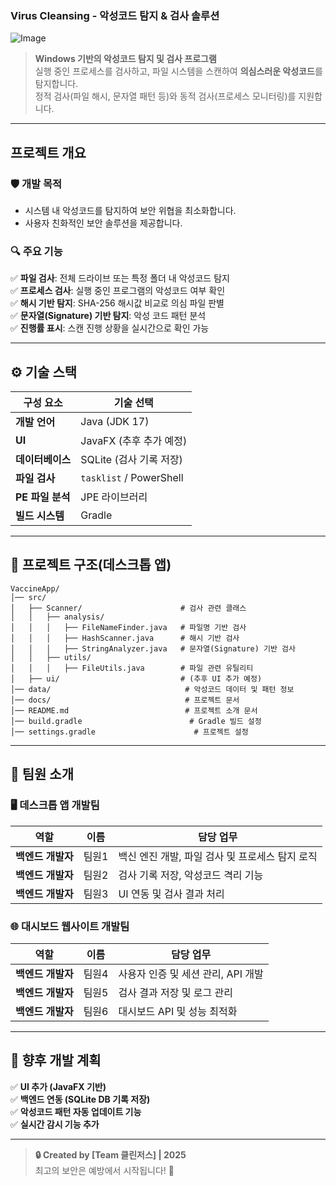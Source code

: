 ### **Virus Cleansing - 악성코드 탐지 & 검사 솔루션**  

![Image](https://github.com/user-attachments/assets/28b808ad-1721-4609-b702-9e8b969ac585)

> **Windows 기반의 악성코드 탐지 및 검사 프로그램**  
> 실행 중인 프로세스를 검사하고, 파일 시스템을 스캔하여 **의심스러운 악성코드**를 탐지합니다.  
> 정적 검사(파일 해시, 문자열 패턴 등)와 동적 검사(프로세스 모니터링)를 지원합니다.  

---

## **프로젝트 개요**  
### **🛡 개발 목적**  
- 시스템 내 악성코드를 탐지하여 보안 위협을 최소화합니다.  
- 사용자 친화적인 보안 솔루션을 제공합니다.  

### **🔍 주요 기능**  
✅ **파일 검사**: 전체 드라이브 또는 특정 폴더 내 악성코드 탐지  
✅ **프로세스 검사**: 실행 중인 프로그램의 악성코드 여부 확인  
✅ **해시 기반 탐지**: SHA-256 해시값 비교로 의심 파일 판별  
✅ **문자열(Signature) 기반 탐지**: 악성 코드 패턴 분석  
✅ **진행률 표시**: 스캔 진행 상황을 실시간으로 확인 가능  

---

## **⚙ 기술 스택**  
| 구성 요소       | 기술 선택       |  
|--------------|--------------|  
| **개발 언어** | Java (JDK 17)  |  
| **UI** | JavaFX (추후 추가 예정) |  
| **데이터베이스** | SQLite (검사 기록 저장) |  
| **파일 검사** | `tasklist` / PowerShell |  
| **PE 파일 분석** | JPE 라이브러리 |  
| **빌드 시스템** | Gradle |  

---

## **📂 프로젝트 구조(데스크톱 앱)**  

```
VaccineApp/
│── src/
│   ├── Scanner/                      # 검사 관련 클래스
│   │   ├── analysis/
│   │   │   ├── FileNameFinder.java   # 파일명 기반 검사
│   │   │   ├── HashScanner.java      # 해시 기반 검사
│   │   │   ├── StringAnalyzer.java   # 문자열(Signature) 기반 검사
│   │   ├── utils/
│   │   │   ├── FileUtils.java        # 파일 관련 유틸리티
│   ├── ui/                           # (추후 UI 추가 예정)
│── data/                              # 악성코드 데이터 및 패턴 정보
│── docs/                              # 프로젝트 문서
│── README.md                          # 프로젝트 소개 문서
│── build.gradle                        # Gradle 빌드 설정
│── settings.gradle                      # 프로젝트 설정
```

---

## **👥 팀원 소개**  

### **🖥️ 데스크톱 앱 개발팀**  
| 역할 | 이름 | 담당 업무 |
|------|------|------|
| **백엔드 개발자** | 팀원1 | 백신 엔진 개발, 파일 검사 및 프로세스 탐지 로직 |
| **백엔드 개발자** | 팀원2 | 검사 기록 저장, 악성코드 격리 기능 |
| **백엔드 개발자** | 팀원3 | UI 연동 및 검사 결과 처리 |

### **🌐 대시보드 웹사이트 개발팀**  
| 역할 | 이름 | 담당 업무 |
|------|------|------|
| **백엔드 개발자** | 팀원4 | 사용자 인증 및 세션 관리, API 개발 |
| **백엔드 개발자** | 팀원5 | 검사 결과 저장 및 로그 관리 |
| **백엔드 개발자** | 팀원6 | 대시보드 API 및 성능 최적화 |

---

## **🚀 향후 개발 계획**  
✅ **UI 추가 (JavaFX 기반)**  
✅ **백엔드 연동 (SQLite DB 기록 저장)**  
✅ **악성코드 패턴 자동 업데이트 기능**  
✅ **실시간 감시 기능 추가**  

---

> **🔒 Created by [Team 클린저스] | 2025**  
> 최고의 보안은 예방에서 시작됩니다! 🚀
